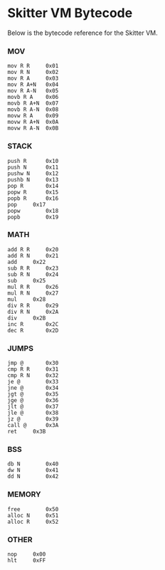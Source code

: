 # Skitter VM Bytecode

Below is the bytecode reference for the Skitter VM.

### MOV
```
mov R R		0x01
mov R N		0x02
mov R A		0x03
mov R A+N	0x04
mov R A-N	0x05
movb R A	0x06
movb R A+N	0x07
movb R A-N	0x08
movw R A	0x09
movw R A+N	0x0A
movw R A-N	0x0B
```

### STACK
```
push R		0x10
push N		0x11
pushw N		0x12
pushb N		0x13
pop R		0x14
popw R		0x15
popb R		0x16
pop		0x17
popw		0x18
popb		0x19
```

### MATH
```
add R R		0x20
add R N		0x21
add		0x22
sub R R		0x23
sub R N		0x24
sub		0x25
mul R R		0x26
mul R N		0x27
mul		0x28
div R R		0x29
div R N		0x2A
div		0x2B
inc R		0x2C
dec R		0x2D
```

### JUMPS
```
jmp @		0x30
cmp R R		0x31
cmp R N		0x32
je @		0x33
jne @		0x34
jgt @		0x35
jge @		0x36
jlt @		0x37
jle @		0x38
jz @		0x39
call @		0x3A
ret		0x3B
```

### BSS
```
db N		0x40
dw N		0x41
dd N 		0x42
```

### MEMORY
```
free		0x50
alloc N		0x51
alloc R		0x52
```

### OTHER
```
nop		0x00
hlt		0xFF
```